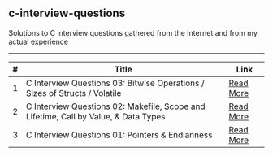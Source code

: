 ## c-interview-questions
Solutions to C interview questions gathered from the Internet and from my actual experience

----

| #  | Title | Link |
|----|-------------|---------|
| 1  | C Interview Questions 03: Bitwise Operations / Sizes of Structs / Volatile | [Read More](https://yc-kuo.medium.com/c-interview-questions-03-bitwise-operation-size-of-struct-volatile-cfc83b39fde7) |
| 2  | C Interview Questions 02: Makefile, Scope and Lifetime, Call by Value, & Data Types | [Read More](https://medium.com/@yc-kuo/c-interview-questions-02-makefile-scope-and-lifetime-call-by-value-data-type-f79ccea0af74) |
| 3  | C Interview Questions 01: Pointers & Endianness | [Read More](https://medium.com/nerd-for-tech/c-interview-questions-01-pointer-c35df76f5252) |